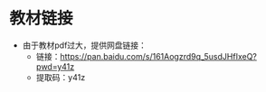 # 教材链接

+ 由于教材pdf过大，提供网盘链接：
  + 链接：https://pan.baidu.com/s/161Aogzrd9q_5usdJHfIxeQ?pwd=y41z 
  + 提取码：y41z
